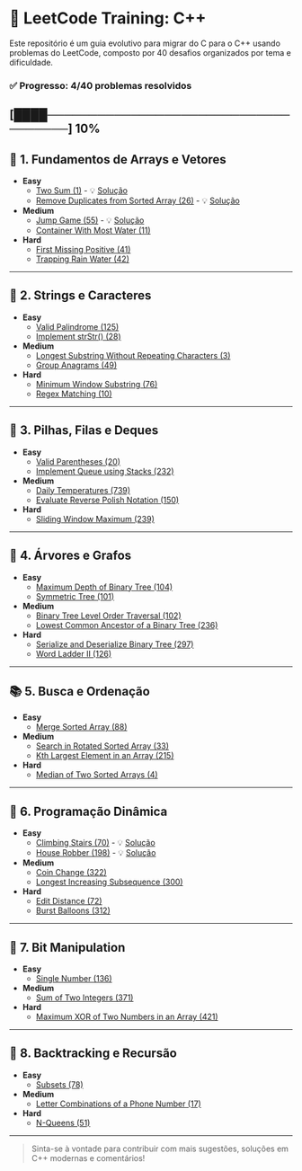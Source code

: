# 🧠 LeetCode Training: C++

Este repositório é um guia evolutivo para migrar do C para o C++ usando problemas do LeetCode, composto por 40 desafios organizados por tema e dificuldade.

### ✅ Progresso: 4/40 problemas resolvidos

[████────────────────────────────────────] 10%
---

## 🔰 1. Fundamentos de Arrays e Vetores

- **Easy**
  - [Two Sum (1)](https://leetcode.com/problems/two-sum) - 💡 [Solução](/solutions/1%20-%20arrays/0001_Two-Sum.cpp)
  - [Remove Duplicates from Sorted Array (26)](https://leetcode.com/problems/remove-duplicates-from-sorted-array) - 💡 [Solução](/solutions/1%20-%20arrays/0026_Remove-Dup-Sorted-Arr.cpp)
- **Medium**
  - [Jump Game (55)](https://leetcode.com/problems/jump-game) - 💡 [Solução](/solutions/1%20-%20arrays/0055_jump-game.cpp)
  - [Container With Most Water (11)](https://leetcode.com/problems/container-with-most-water)
- **Hard**
  - [First Missing Positive (41)](https://leetcode.com/problems/first-missing-positive)
  - [Trapping Rain Water (42)](https://leetcode.com/problems/trapping-rain-water)

---

## 🔁 2. Strings e Caracteres

- **Easy**
  - [Valid Palindrome (125)](https://leetcode.com/problems/valid-palindrome)
  - [Implement strStr() (28)](https://leetcode.com/problems/implement-strstr)
- **Medium**
  - [Longest Substring Without Repeating Characters (3)](https://leetcode.com/problems/longest-substring-without-repeating-characters)
  - [Group Anagrams (49)](https://leetcode.com/problems/group-anagrams)
- **Hard**
  - [Minimum Window Substring (76)](https://leetcode.com/problems/minimum-window-substring)
  - [Regex Matching (10)](https://leetcode.com/problems/regular-expression-matching)

---

## 🧠 3. Pilhas, Filas e Deques

- **Easy**
  - [Valid Parentheses (20)](https://leetcode.com/problems/valid-parentheses)
  - [Implement Queue using Stacks (232)](https://leetcode.com/problems/implement-queue-using-stacks)
- **Medium**
  - [Daily Temperatures (739)](https://leetcode.com/problems/daily-temperatures)
  - [Evaluate Reverse Polish Notation (150)](https://leetcode.com/problems/evaluate-reverse-polish-notation)
- **Hard**
  - [Sliding Window Maximum (239)](https://leetcode.com/problems/sliding-window-maximum)

---

## 🌳 4. Árvores e Grafos

- **Easy**
  - [Maximum Depth of Binary Tree (104)](https://leetcode.com/problems/maximum-depth-of-binary-tree)
  - [Symmetric Tree (101)](https://leetcode.com/problems/symmetric-tree)
- **Medium**
  - [Binary Tree Level Order Traversal (102)](https://leetcode.com/problems/binary-tree-level-order-traversal)
  - [Lowest Common Ancestor of a Binary Tree (236)](https://leetcode.com/problems/lowest-common-ancestor-of-a-binary-tree)
- **Hard**
  - [Serialize and Deserialize Binary Tree (297)](https://leetcode.com/problems/serialize-and-deserialize-binary-tree)
  - [Word Ladder II (126)](https://leetcode.com/problems/word-ladder-ii)

---

## 📚 5. Busca e Ordenação

- **Easy**
  - [Merge Sorted Array (88)](https://leetcode.com/problems/merge-sorted-array)
- **Medium**
  - [Search in Rotated Sorted Array (33)](https://leetcode.com/problems/search-in-rotated-sorted-array)
  - [Kth Largest Element in an Array (215)](https://leetcode.com/problems/kth-largest-element-in-an-array)
- **Hard**
  - [Median of Two Sorted Arrays (4)](https://leetcode.com/problems/median-of-two-sorted-arrays)

---

## 🧩 6. Programação Dinâmica

- **Easy**
  - [Climbing Stairs (70)](https://leetcode.com/problems/climbing-stairs) - 💡 [Solução](/solutions/3%20-%20dp/0070_climbing-stairs.cpp)
  - [House Robber (198)](https://leetcode.com/problems/house-robber) - 💡 [Solução](/solutions/3%20-%20dp/0198_house-robber.cpp)
- **Medium**
  - [Coin Change (322)](https://leetcode.com/problems/coin-change)
  - [Longest Increasing Subsequence (300)](https://leetcode.com/problems/longest-increasing-subsequence)
- **Hard**
  - [Edit Distance (72)](https://leetcode.com/problems/edit-distance)
  - [Burst Balloons (312)](https://leetcode.com/problems/burst-balloons)

---

## 🎯 7. Bit Manipulation

- **Easy**
  - [Single Number (136)](https://leetcode.com/problems/single-number)
- **Medium**
  - [Sum of Two Integers (371)](https://leetcode.com/problems/sum-of-two-integers)
- **Hard**
  - [Maximum XOR of Two Numbers in an Array (421)](https://leetcode.com/problems/maximum-xor-of-two-numbers-in-an-array)

---

## 🔄 8. Backtracking e Recursão

- **Easy**
  - [Subsets (78)](https://leetcode.com/problems/subsets)
- **Medium**
  - [Letter Combinations of a Phone Number (17)](https://leetcode.com/problems/letter-combinations-of-a-phone-number)
- **Hard**
  - [N-Queens (51)](https://leetcode.com/problems/n-queens)

---

> Sinta-se à vontade para contribuir com mais sugestões, soluções em C++ modernas e comentários!
